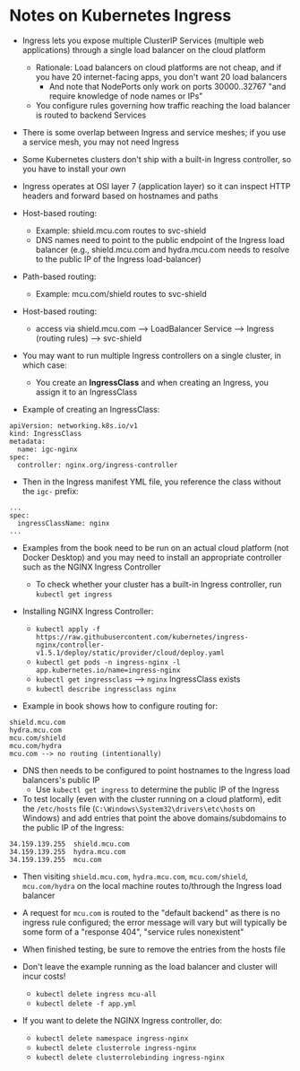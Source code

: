 # Notes on Kubernetes Ingress

- Ingress lets you expose multiple ClusterIP Services (multiple web applications) through a single load balancer on the cloud platform
  - Rationale: Load balancers on cloud platforms are not cheap, and if you have 20 internet-facing apps, you don't want 20 load balancers
    - And note that NodePorts only work on ports 30000..32767 "and require knowledge of node names or IPs"
  - You configure rules governing how traffic reaching the load balancer is routed to backend Services

- There is some overlap between Ingress and service meshes; if you use a service mesh, you may not need Ingress

- Some Kubernetes clusters don't ship with a built-in Ingress controller, so you have to install your own

- Ingress operates at OSI layer 7 (application layer) so it can inspect HTTP headers and forward based on hostnames and paths

- Host-based routing:
  - Example: shield.mcu.com routes to svc-shield
  - DNS names need to point to the public endpoint of the Ingress load balancer (e.g., shield.mcu.com and hydra.mcu.com needs to resolve to the public IP of the Ingress load-balancer)
- Path-based routing:
  - Example: mcu.com/shield routes to svc-shield

- Host-based routing:
  - access via shield.mcu.com --> LoadBalancer Service --> Ingress (routing rules) --> svc-shield

- You may want to run multiple Ingress controllers on a single cluster, in which case:
  - You create an **IngressClass** and when creating an Ingress, you assign it to an IngressClass

- Example of creating an IngressClass:

```
apiVersion: networking.k8s.io/v1
kind: IngressClass
metadata:
  name: igc-nginx
spec:
  controller: nginx.org/ingress-controller
```

- Then in the Ingress manifest YML file, you reference the class without the `igc-` prefix:

```
...
spec:
  ingressClassName: nginx
...
```

- Examples from the book need to be run on an actual cloud platform (not Docker Desktop) and you may need to install an appropriate controller such as the NGINX Ingress Controller
  - To check whether your cluster has a built-in Ingress controller, run `kubectl get ingress`

- Installing NGINX Ingress Controller:
  - `kubectl apply -f https://raw.githubusercontent.com/kubernetes/ingress-nginx/controller-v1.5.1/deploy/static/provider/cloud/deploy.yaml`
  - `kubectl get pods -n ingress-nginx -l app.kubernetes.io/name=ingress-nginx`
  - `kubectl get ingressclass` --> `nginx` IngressClass exists
  - `kubectl describe ingressclass nginx`

- Example in book shows how to configure routing for:

```
shield.mcu.com
hydra.mcu.com
mcu.com/shield
mcu.com/hydra
mcu.com --> no routing (intentionally)
```

- DNS then needs to be configured to point hostnames to the Ingress load balancers's public IP
  - Use `kubectl get ingress` to determine the public IP of the Ingress
- To test locally (even with the cluster running on a cloud platform), edit the `/etc/hosts` file (`C:\Windows\System32\drivers\etc\hosts` on Windows) and add entries that point the above domains/subdomains to the public IP of the Ingress:

```
34.159.139.255  shield.mcu.com
34.159.139.255  hydra.mcu.com
34.159.139.255  mcu.com
```

- Then visiting `shield.mcu.com`, `hydra.mcu.com`, `mcu.com/shield`, `mcu.com/hydra` on the local machine routes to/through the Ingress load balancer
- A request for `mcu.com` is routed to the "default backend" as there is no ingress rule configured; the error message will vary but will typically be some form of a "response 404", "service rules nonexistent"
- When finished testing, be sure to remove the entries from the hosts file

- Don't leave the example running as the load balancer and cluster will incur costs!
  - `kubectl delete ingress mcu-all`
  - `kubectl delete -f app.yml`

- If you want to delete the NGINX Ingress controller, do:
  - `kubectl delete namespace ingress-nginx`
  - `kubectl delete clusterrole ingress-nginx`
  - `kubectl delete clusterrolebinding ingress-nginx`
